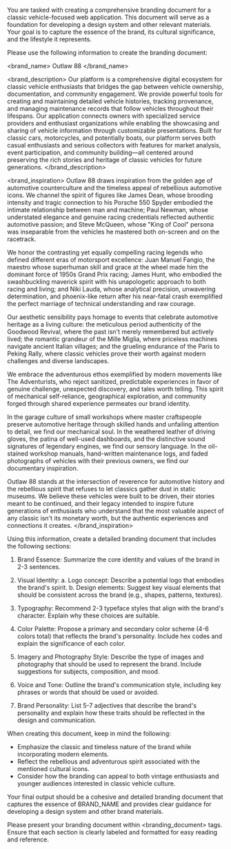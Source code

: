 You are tasked with creating a comprehensive branding document for a classic vehicle-focused web application. This document will serve as a foundation for developing a design system and other relevant materials. Your goal is to capture the essence of the brand, its cultural significance, and the lifestyle it represents.

Please use the following information to create the branding document:

<brand_name>
Outlaw 88
</brand_name>

<brand_description>
Our platform is a comprehensive digital ecosystem for classic vehicle enthusiasts that bridges the gap between vehicle ownership, documentation, and community engagement. We provide powerful tools for creating and maintaining detailed vehicle histories, tracking provenance, and managing maintenance records that follow vehicles throughout their lifespans. Our application connects owners with specialized service providers and enthusiast organizations while enabling the showcasing and sharing of vehicle information through customizable presentations. Built for classic cars, motorcycles, and potentially boats, our platform serves both casual enthusiasts and serious collectors with features for market analysis, event participation, and community building—all centered around preserving the rich stories and heritage of classic vehicles for future generations.
</brand_description>

<brand_inspiration>
Outlaw 88 draws inspiration from the golden age of automotive counterculture and the timeless appeal of rebellious automotive icons. We channel the spirit of figures like James Dean, whose brooding intensity and tragic connection to his Porsche 550 Spyder embodied the intimate relationship between man and machine; Paul Newman, whose understated elegance and genuine racing credentials reflected authentic automotive passion; and Steve McQueen, whose "King of Cool" persona was inseparable from the vehicles he mastered both on-screen and on the racetrack.

We honor the contrasting yet equally compelling racing legends who defined different eras of motorsport excellence: Juan Manuel Fangio, the maestro whose superhuman skill and grace at the wheel made him the dominant force of 1950s Grand Prix racing; James Hunt, who embodied the swashbuckling maverick spirit with his unapologetic approach to both racing and living; and Niki Lauda, whose analytical precision, unwavering determination, and phoenix-like return after his near-fatal crash exemplified the perfect marriage of technical understanding and raw courage.


Our aesthetic sensibility pays homage to events that celebrate automotive heritage as a living culture: the meticulous period authenticity of the Goodwood Revival, where the past isn't merely remembered but actively lived; the romantic grandeur of the Mille Miglia, where priceless machines navigate ancient Italian villages; and the grueling endurance of the Paris to Peking Rally, where classic vehicles prove their worth against modern challenges and diverse landscapes.

We embrace the adventurous ethos exemplified by modern movements like The Adventurists, who reject sanitized, predictable experiences in favor of genuine challenge, unexpected discovery, and tales worth telling. This spirit of mechanical self-reliance, geographical exploration, and community forged through shared experience permeates our brand identity.

In the garage culture of small workshops where master craftspeople preserve automotive heritage through skilled hands and unfailing attention to detail, we find our mechanical soul. In the weathered leather of driving gloves, the patina of well-used dashboards, and the distinctive sound signatures of legendary engines, we find our sensory language. In the oil-stained workshop manuals, hand-written maintenance logs, and faded photographs of vehicles with their previous owners, we find our documentary inspiration.

Outlaw 88 stands at the intersection of reverence for automotive history and the rebellious spirit that refuses to let classics gather dust in static museums. We believe these vehicles were built to be driven, their stories meant to be continued, and their legacy intended to inspire future generations of enthusiasts who understand that the most valuable aspect of any classic isn't its monetary worth, but the authentic experiences and connections it creates.
</brand_inspiration>

Using this information, create a detailed branding document that includes the following sections:

1. Brand Essence: Summarize the core identity and values of the brand in 2-3 sentences.

2. Visual Identity:
   a. Logo concept: Describe a potential logo that embodies the brand's spirit.
   b. Design elements: Suggest key visual elements that should be consistent across the brand (e.g., shapes, patterns, textures).

3. Typography: Recommend 2-3 typeface styles that align with the brand's character. Explain why these choices are suitable.

4. Color Palette: Propose a primary and secondary color scheme (4-6 colors total) that reflects the brand's personality. Include hex codes and explain the significance of each color.

5. Imagery and Photography Style: Describe the type of images and photography that should be used to represent the brand. Include suggestions for subjects, composition, and mood.

6. Voice and Tone: Outline the brand's communication style, including key phrases or words that should be used or avoided.

7. Brand Personality: List 5-7 adjectives that describe the brand's personality and explain how these traits should be reflected in the design and communication.

When creating this document, keep in mind the following:
- Emphasize the classic and timeless nature of the brand while incorporating modern elements.
- Reflect the rebellious and adventurous spirit associated with the mentioned cultural icons.
- Consider how the branding can appeal to both vintage enthusiasts and younger audiences interested in classic vehicle culture.

Your final output should be a cohesive and detailed branding document that captures the essence of BRAND_NAME and provides clear guidance for developing a design system and other brand materials.

Please present your branding document within <branding_document> tags. Ensure that each section is clearly labeled and formatted for easy reading and reference.